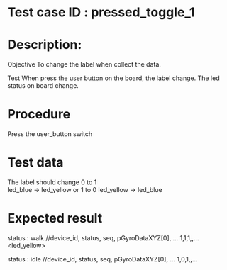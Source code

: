 # Test case ID : pressed_toggle_1

# Description:
Objective
To change the label when collect the data.

Test 
When press the user button on the board, the label change.
The led status on board change.

# Procedure
Press the user_button switch

# Test data
The label should change 
0 to 1  
led_blue -> led_yellow
or 
1 to 0
led_yellow -> led_blue

# Expected result
status : walk
//device_id, status, seq, pGyroDataXYZ[0], ...
1,1,1,<value>,...
<led_yellow>

<toggle>
status : idle
//device_id, status, seq, pGyroDataXYZ[0], ...
1,0,1,<value>,...
<led_blue>
